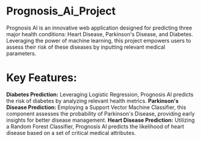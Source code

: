 # Prognosis_Ai_Project
Prognosis AI is an innovative web application designed for predicting three major health conditions: Heart Disease, Parkinson's Disease, and Diabetes. Leveraging the power of machine learning, this project empowers users to assess their risk of these diseases by inputting relevant medical parameters.
# Key Features:
**Diabetes Prediction:** Leveraging Logistic Regression, Prognosis AI predicts the risk of diabetes by analyzing relevant health metrics.
**Parkinson's Disease Prediction:** Employing a Support Vector Machine Classifier, this component assesses the probability of Parkinson's Disease, providing early insights for better disease management.
**Heart Disease Prediction:** Utilizing a Random Forest Classifier, Prognosis AI  predicts the likelihood of heart disease based on a set of critical medical attributes.
